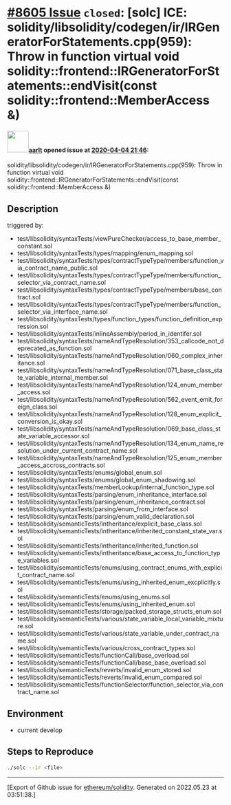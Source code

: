 # [\#8605 Issue](https://github.com/ethereum/solidity/issues/8605) `closed`: [solc] ICE: solidity/libsolidity/codegen/ir/IRGeneratorForStatements.cpp(959): Throw in function virtual void solidity::frontend::IRGeneratorForStatements::endVisit(const solidity::frontend::MemberAccess &)

#### <img src="https://avatars.githubusercontent.com/u/5008794?u=2b1535698cd924c4fbc8a5c005f1c0e01e7de991&v=4" width="50">[aarlt](https://github.com/aarlt) opened issue at [2020-04-04 21:46](https://github.com/ethereum/solidity/issues/8605):

solidity/libsolidity/codegen/ir/IRGeneratorForStatements.cpp(959): Throw in function virtual void solidity::frontend::IRGeneratorForStatements::endVisit(const solidity::frontend::MemberAccess &)

## Description

triggered by:
- test/libsolidity/syntaxTests/viewPureChecker/access_to_base_member_constant.sol
- test/libsolidity/syntaxTests/types/mapping/enum_mapping.sol
- test/libsolidity/syntaxTests/types/contractTypeType/members/function_via_contract_name_public.sol
- test/libsolidity/syntaxTests/types/contractTypeType/members/function_selector_via_contract_name.sol
- test/libsolidity/syntaxTests/types/contractTypeType/members/base_contract.sol
- test/libsolidity/syntaxTests/types/contractTypeType/members/function_selector_via_interface_name.sol
- test/libsolidity/syntaxTests/types/function_types/function_definition_expression.sol
- test/libsolidity/syntaxTests/inlineAssembly/period_in_identifer.sol
- test/libsolidity/syntaxTests/nameAndTypeResolution/353_callcode_not_deprecated_as_function.sol
- test/libsolidity/syntaxTests/nameAndTypeResolution/060_complex_inheritance.sol
- test/libsolidity/syntaxTests/nameAndTypeResolution/071_base_class_state_variable_internal_member.sol
- test/libsolidity/syntaxTests/nameAndTypeResolution/124_enum_member_access.sol
- test/libsolidity/syntaxTests/nameAndTypeResolution/562_event_emit_foreign_class.sol
- test/libsolidity/syntaxTests/nameAndTypeResolution/128_enum_explicit_conversion_is_okay.sol
- test/libsolidity/syntaxTests/nameAndTypeResolution/069_base_class_state_variable_accessor.sol
- test/libsolidity/syntaxTests/nameAndTypeResolution/134_enum_name_resolution_under_current_contract_name.sol
- test/libsolidity/syntaxTests/nameAndTypeResolution/125_enum_member_access_accross_contracts.sol
- test/libsolidity/syntaxTests/enums/global_enum.sol
- test/libsolidity/syntaxTests/enums/global_enum_shadowing.sol
- test/libsolidity/syntaxTests/memberLookup/internal_function_type.sol
- test/libsolidity/syntaxTests/parsing/enum_inheritance_interface.sol
- test/libsolidity/syntaxTests/parsing/enum_inheritance_contract.sol
- test/libsolidity/syntaxTests/parsing/enum_from_interface.sol
- test/libsolidity/syntaxTests/parsing/enum_valid_declaration.sol
- test/libsolidity/semanticTests/intheritance/explicit_base_class.sol
- test/libsolidity/semanticTests/intheritance/inherited_constant_state_var.sol
- test/libsolidity/semanticTests/intheritance/inherited_function.sol
- test/libsolidity/semanticTests/intheritance/base_access_to_function_type_variables.sol
- test/libsolidity/semanticTests/enums/using_contract_enums_with_explicit_contract_name.sol
- test/libsolidity/semanticTests/enums/using_inherited_enum_excplicitly.sol
- test/libsolidity/semanticTests/enums/using_enums.sol
- test/libsolidity/semanticTests/enums/using_inherited_enum.sol
- test/libsolidity/semanticTests/storage/packed_storage_structs_enum.sol
- test/libsolidity/semanticTests/various/state_variable_local_variable_mixture.sol
- test/libsolidity/semanticTests/various/state_variable_under_contract_name.sol
- test/libsolidity/semanticTests/various/cross_contract_types.sol
- test/libsolidity/semanticTests/functionCall/base_overload.sol
- test/libsolidity/semanticTests/functionCall/base_base_overload.sol
- test/libsolidity/semanticTests/reverts/invalid_enum_stored.sol
- test/libsolidity/semanticTests/reverts/invalid_enum_compared.sol
- test/libsolidity/semanticTests/functionSelector/function_selector_via_contract_name.sol


## Environment

- current develop

## Steps to Reproduce

```sh
./solc --ir <file>
```





-------------------------------------------------------------------------------



[Export of Github issue for [ethereum/solidity](https://github.com/ethereum/solidity). Generated on 2022.05.23 at 03:51:38.]
